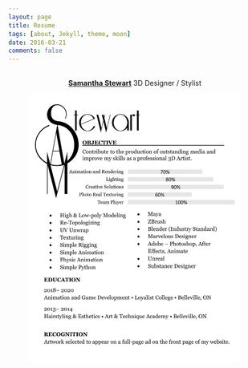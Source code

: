 ```yaml
---
layout: page
title: Resume
tags: [about, Jekyll, theme, moon]
date: 2016-03-21
comments: false
---
```

    
<center><a href="https://www.linkedin.com/in/samanthaastewart/"><br><b>Samantha Stewart</b></a> 3D Designer / Stylist</center>

<figure>
	 <a href="assets/img/rsum.jpg"><img src="assets/img/rsum.jpg"></a>
	<figcaption><a href="assets/img/rsum.jpg" title="</a>.</figcaption>
</figure>
